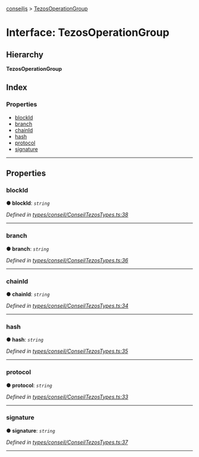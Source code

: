 [conseiljs](../README.md) > [TezosOperationGroup](../interfaces/tezosoperationgroup.md)

# Interface: TezosOperationGroup

## Hierarchy

**TezosOperationGroup**

## Index

### Properties

* [blockId](tezosoperationgroup.md#blockid)
* [branch](tezosoperationgroup.md#branch)
* [chainId](tezosoperationgroup.md#chainid)
* [hash](tezosoperationgroup.md#hash)
* [protocol](tezosoperationgroup.md#protocol)
* [signature](tezosoperationgroup.md#signature)

---

## Properties

<a id="blockid"></a>

###  blockId

**● blockId**: *`string`*

*Defined in [types/conseil/ConseilTezosTypes.ts:38](https://github.com/Cryptonomic/ConseilJS/blob/b4f6349/src/types/conseil/ConseilTezosTypes.ts#L38)*

___
<a id="branch"></a>

###  branch

**● branch**: *`string`*

*Defined in [types/conseil/ConseilTezosTypes.ts:36](https://github.com/Cryptonomic/ConseilJS/blob/b4f6349/src/types/conseil/ConseilTezosTypes.ts#L36)*

___
<a id="chainid"></a>

###  chainId

**● chainId**: *`string`*

*Defined in [types/conseil/ConseilTezosTypes.ts:34](https://github.com/Cryptonomic/ConseilJS/blob/b4f6349/src/types/conseil/ConseilTezosTypes.ts#L34)*

___
<a id="hash"></a>

###  hash

**● hash**: *`string`*

*Defined in [types/conseil/ConseilTezosTypes.ts:35](https://github.com/Cryptonomic/ConseilJS/blob/b4f6349/src/types/conseil/ConseilTezosTypes.ts#L35)*

___
<a id="protocol"></a>

###  protocol

**● protocol**: *`string`*

*Defined in [types/conseil/ConseilTezosTypes.ts:33](https://github.com/Cryptonomic/ConseilJS/blob/b4f6349/src/types/conseil/ConseilTezosTypes.ts#L33)*

___
<a id="signature"></a>

###  signature

**● signature**: *`string`*

*Defined in [types/conseil/ConseilTezosTypes.ts:37](https://github.com/Cryptonomic/ConseilJS/blob/b4f6349/src/types/conseil/ConseilTezosTypes.ts#L37)*

___

